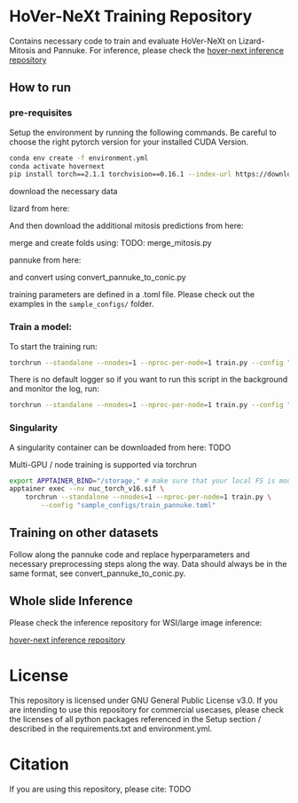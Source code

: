 # HoVer-NeXt Training Repository

Contains necessary code to train and evaluate HoVer-NeXt on Lizard-Mitosis and Pannuke.
For inference, please check the [hover-next inference repository](https://github.com/digitalpathologybern/hover_next_inference)

## How to run



### pre-requisites

Setup the environment by running the following commands. Be careful to choose the right pytorch version for your installed CUDA Version.

```bash
conda env create -f environment.yml
conda activate hovernext
pip install torch==2.1.1 torchvision==0.16.1 --index-url https://download.pytorch.org/whl/cu118
```

download the necessary data

lizard from here:

And then download the additional mitosis predictions from here:

merge and create folds using: TODO: merge_mitosis.py 


pannuke from here:

and convert using convert_pannuke_to_conic.py 

training parameters are defined in a .toml file. Please check out the examples in the `sample_configs/` folder.

### Train a model:
To start the training run:

```bash
torchrun --standalone --nnodes=1 --nproc-per-node=1 train.py --config "sample_configs/train_pannuke.toml"
```

There is no default logger so if you want to run this script in the background and monitor the log, run:

```bash
torchrun --standalone --nnodes=1 --nproc-per-node=1 train.py --config "sample_configs/train_pannuke.toml" >train.log 2>&1 &
```


### Singularity 

A singularity container can be downloaded from here:
TODO

Multi-GPU / node training is supported via torchrun

```bash
export APPTAINER_BIND="/storage," # make sure that your local FS is mounted
apptainer exec --nv nuc_torch_v16.sif \
    torchrun --standalone --nnodes=1 --nproc-per-node=1 train.py \
	    --config "sample_configs/train_pannuke.toml"
```

## Training on other datasets

Follow along the pannuke code and replace hyperparameters and necessary preprocessing steps along the way.
Data should always be in the same format, see convert_pannuke_to_conic.py.
## Whole slide Inference

Please check the inference repository for WSI/large image inference:

[hover-next inference repository](https://github.com/digitalpathologybern/hover_next_inference)

# License
This repository is licensed under GNU General Public License v3.0. 
If you are intending to use this repository for commercial usecases, please check the licenses of all python packages referenced in the Setup section / described in the requirements.txt and environment.yml.

# Citation
If you are using this repository, please cite:
TODO
